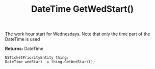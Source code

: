 ﻿---
uid: crmscript_ref_NSTicketPriorityEntity_GetWedStart
title: DateTime GetWedStart()
intellisense: NSTicketPriorityEntity.GetWedStart
keywords: NSTicketPriorityEntity, GetWedStart
so.topic: reference
---

The work hour start for Wednesdays. Note that only the time part of the DateTime is used

**Returns:** DateTime


```crmscript
NSTicketPriorityEntity thing;
DateTime wedStart  = thing.GetWedStart();
```


